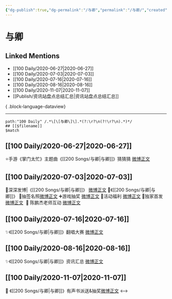 ```yaml
---
{"dg-publish":true,"dg-permalink":"/与卿","permalink":"/与卿/","created":"2023-04-05T22:21:40.000+08:00","updated":"2023-04-10T15:30:30.000+08:00"}
---
```


# 与卿

## Linked Mentions
- [[100 Daily/2020-06-27\|2020-06-27]]
- [[100 Daily/2020-07-03\|2020-07-03]]
- [[100 Daily/2020-07-16\|2020-07-16]]
- [[100 Daily/2020-08-16\|2020-08-16]]
- [[100 Daily/2020-11-07\|2020-11-07]]
- [[Publish/资讯站盘点总结汇总\|资讯站盘点总结汇总]]

{ .block-language-dataview}

---

```expander
path:"100 Daily" /.*\[\[与卿\]\].*(?:\r?\n(?!\r?\n).*)*/
## [[$filename]]
$match
```
## [[100 Daily/2020-06-27\|2020-06-27]]
⭐手游《掌门太忙》主题曲《[[200 Songs/与卿\|与卿]]》猜猜猜
[微博正文](https://m.weibo.cn/6466290670/4520386261297051)
## [[100 Daily/2020-07-03\|2020-07-03]]
🌟深深发博|《[[200 Songs/与卿\|与卿]]》 [微博正文](https://m.weibo.cn/6466290670/4522661512221944)
🌱《[[200 Songs/与卿\|与卿]]》
🌟抽签名照[微博正文](https://m.weibo.cn/6466290670/4522563675731339)
➕游戏抽奖 [微博正文](https://m.weibo.cn/6466290670/4522601462029508)
🌟活动福利 [微博正文](https://m.weibo.cn/6466290670/4522666931230950)
🌟独家首发 [微博正文](https://m.weibo.cn/6466290670/4522399175990771)
 🌟 陈鹏杰老师互动 [微博正文](https://m.weibo.cn/6466290670/4522678272248419)
## [[100 Daily/2020-07-16\|2020-07-16]]
✨《[[200 Songs/与卿\|与卿]]》翻唱大赛 [微博正文](https://m.weibo.cn/6466290670/4527367576619905)
## [[100 Daily/2020-08-16\|2020-08-16]]
✨《[[200 Songs/与卿\|与卿]]》资讯汇总 [微博正文](https://m.weibo.cn/6466290670/4538540262429210)
## [[100 Daily/2020-11-07\|2020-11-07]]
🎼 《[[200 Songs/与卿\|与卿]]》有声书派送&抽奖[微博正文](https://m.weibo.cn/6466290670/4568680640287104)
<-->